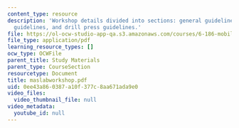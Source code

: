 ```yaml
---
content_type: resource
description: 'Workshop details divided into sections: general guidelines, scroll saw
  guidelines, and drill press guidelines.'
file: https://ol-ocw-studio-app-qa.s3.amazonaws.com/courses/6-186-mobile-autonomous-systems-laboratory-january-iap-2005/0ee43a860387a10f377c8aa671ada9e0_maslabworkshop.pdf
file_type: application/pdf
learning_resource_types: []
ocw_type: OCWFile
parent_title: Study Materials
parent_type: CourseSection
resourcetype: Document
title: maslabworkshop.pdf
uid: 0ee43a86-0387-a10f-377c-8aa671ada9e0
video_files:
  video_thumbnail_file: null
video_metadata:
  youtube_id: null
---
```


